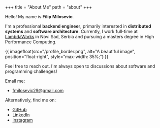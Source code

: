 +++
title = "About Me"
path = "about"
+++

Hello! My name is **Filip Milosevic**. 

I'm a professional **backend engineer**, primarily interested in **distributed systems** and **software architecture**. 
Currently, I work full-time at [LambdaWorks](https://www.lambdaworks.io/) in Novi Sad, Serbia and pursuing a masters degree in High Performance Computing.

{{ imagefloat(src="/profile_border.png", alt="A beautiful image", position="float-right", style="max-width: 35%;") }}

Feel free to reach out. I'm always open to discussions about software and programming challenges! 

Email me:
- [fmilosevic29@gmail.com](mailto:fmilosevic29@gmail.com)

Alternatively, find me on:

- [GitHub](https://github.com/filipmilo)
- [LinkedIn](https://www.linkedin.com/in/filip-milosevic-740a01207/)
- [Instagram](https://www.instagram.com/milosevicf/)

